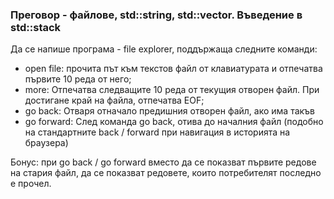 ### Преговор - файлове, std::string, std::vector. Въведение в std::stack

Да се напише програма - file explorer, поддържаща следните команди:

  * open file: прочита път към текстов файл от клавиатурата и отпечатва първите 10 реда от него;
  * more: Отпечатва следващите 10 реда от текущия отворен файл. При достигане край на файла, отпечатва EOF;
  * go back: Отваря отначало предишния отворен файл, ако има такъв
  * go forward: След команда go back, отива до началния файл (подобно на стандартните back / forward при навигация в историята на браузера)
  
Бонус: при go back / go forward вместо да се показват първите редове на стария файл, да се показват редовете, които потребителят последно е прочел.